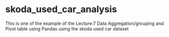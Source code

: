 # skoda_used_car_analysis
This is one of the example of the Lecture:7 Data Aggregation/grouping and Pivot table using Pandas using the skoda used car dataset
